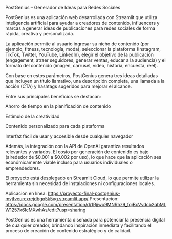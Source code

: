 PostGenius – Generador de Ideas para Redes Sociales

PostGenius es una aplicación web desarrollada con Streamlit que utiliza inteligencia artificial para ayudar a creadores de contenido, influencers y marcas a generar ideas de publicaciones para redes sociales de forma rápida, creativa y personalizada.

La aplicación permite al usuario ingresar su nicho de contenido (por ejemplo, fitness, tecnología, moda), seleccionar la plataforma (Instagram, TikTok, Twitter, YouTube, LinkedIn), elegir el objetivo de la publicación (engagement, atraer seguidores, generar ventas, educar a la audiencia) y el formato del contenido (imagen, carrusel, video, historia, encuesta, reel).

Con base en estos parámetros, PostGenius genera tres ideas detalladas que incluyen un título llamativo, una descripción completa, una llamada a la acción (CTA) y hashtags sugeridos para mejorar el alcance.

Entre sus principales beneficios se destacan:

Ahorro de tiempo en la planificación de contenido

Estímulo de la creatividad

Contenido personalizado para cada plataforma

Interfaz fácil de usar y accesible desde cualquier navegador

Además, la integración con la API de OpenAI garantiza resultados relevantes y variados. El costo por generación de contenido es bajo (alrededor de $0.001 a $0.002 por uso), lo que hace que la aplicación sea económicamente viable incluso para usuarios individuales o emprendedores.

El proyecto está desplegado en Streamlit Cloud, lo que permite utilizar la herramienta sin necesidad de instalaciones ni configuraciones locales.

Aplicación en línea: https://proyecto-final-postgenius-mvjfveurexrejdbgo5k5vg.streamlit.app/
Presentacion: https://docs.google.com/presentation/d/1Rjjwo9MNRhz9_fqjBxVvdcb2qbMLW1257k6IcMXwhAs/edit?usp=sharing

PostGenius es una herramienta diseñada para potenciar la presencia digital de cualquier creador, brindando inspiración inmediata y facilitando el proceso de creación de contenido estratégico y de calidad.
